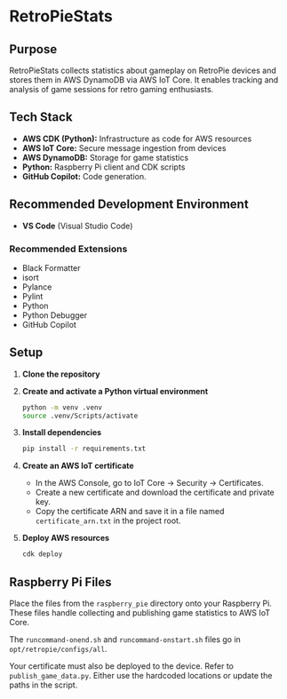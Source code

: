 # RetroPieStats

## Purpose

RetroPieStats collects statistics about gameplay on RetroPie devices and stores them in AWS DynamoDB via AWS IoT Core. It enables tracking and analysis of game sessions for retro gaming enthusiasts.

## Tech Stack

- **AWS CDK (Python):** Infrastructure as code for AWS resources
- **AWS IoT Core:** Secure message ingestion from devices
- **AWS DynamoDB:** Storage for game statistics
- **Python:** Raspberry Pi client and CDK scripts
- **GitHub Copilot:** Code generation.

## Recommended Development Environment

- **VS Code** (Visual Studio Code)

### Recommended Extensions

- Black Formatter
- isort
- Pylance
- Pylint
- Python
- Python Debugger
- GitHub Copilot

## Setup

1. **Clone the repository**

2. **Create and activate a Python virtual environment**
   ```sh
   python -m venv .venv
   source .venv/Scripts/activate
   ```

3. **Install dependencies**
   ```sh
   pip install -r requirements.txt
   ```

4. **Create an AWS IoT certificate**
   - In the AWS Console, go to IoT Core → Security → Certificates.
   - Create a new certificate and download the certificate and private key.
   - Copy the certificate ARN and save it in a file named `certificate_arn.txt` in the project root.

5. **Deploy AWS resources**
   ```sh
   cdk deploy
   ```

## Raspberry Pi Files

Place the files from the `raspberry_pie` directory onto your Raspberry Pi.  
These files handle collecting and publishing game statistics to AWS IoT Core.

The `runcommand-onend.sh` and `runcommand-onstart.sh` files go in `opt/retropie/configs/all`.

Your certificate must also be deployed to the device. Refer to `publish_game_data.py`. Either use the hardcoded locations or update the paths in the script.
